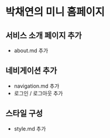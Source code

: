 # 박채연의 미니 홈페이지

## 서비스 소개 페이지 추가

-   about.md 추가

## 네비게이션 추가

-   navigation.md 추가
-   로그인 / 로그아웃 추가

## 스타일 구성

-   style.md 추가
